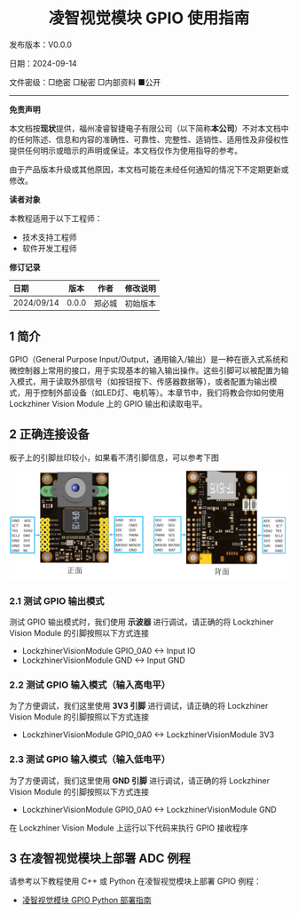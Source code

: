 <h1 align="center">凌智视觉模块 GPIO 使用指南</h1>

发布版本：V0.0.0

日期：2024-09-14

文件密级：□绝密 □秘密 □内部资料 ■公开  

---

**免责声明**  

本文档按**现状**提供，福州凌睿智捷电子有限公司（以下简称**本公司**）不对本文档中的任何陈述、信息和内容的准确性、可靠性、完整性、适销性、适用性及非侵权性提供任何明示或暗示的声明或保证。本文档仅作为使用指导的参考。  

由于产品版本升级或其他原因，本文档可能在未经任何通知的情况下不定期更新或修改。  

**读者对象**  

本教程适用于以下工程师：  

- 技术支持工程师  
- 软件开发工程师  

**修订记录**  

| **日期**   | **版本** | **作者** | **修改说明** |
| :--------- | -------- | -------- | ------------ |
| 2024/09/14 | 0.0.0    | 郑必城     | 初始版本     |

## 1 简介

GPIO（General Purpose Input/Output，通用输入/输出）是一种在嵌入式系统和微控制器上常用的接口，用于实现基本的输入输出操作。这些引脚可以被配置为输入模式，用于读取外部信号（如按钮按下、传感器数据等），或者配置为输出模式，用于控制外部设备（如LED灯、电机等）。本章节中，我们将教会你如何使用 Lockzhiner Vision Module 上的 GPIO 输出和读取电平。

## 2 正确连接设备

板子上的引脚丝印较小，如果看不清引脚信息，可以参考下图

![](../../../images/periphery.png)

### 2.1 测试 GPIO 输出模式

测试 GPIO 输出模式时，我们使用 **示波器** 进行调试，请正确的将 Lockzhiner Vision Module 的引脚按照以下方式连接

- LockzhinerVisionModule GPIO_0A0 <-> Input IO
- LockzhinerVisionModule GND <-> Input GND

### 2.2 测试 GPIO 输入模式（输入高电平）

为了方便调试，我们这里使用 **3V3 引脚** 进行调试，请正确的将 Lockzhiner Vision Module 的引脚按照以下方式连接

- LockzhinerVisionModule GPIO_0A0 <-> LockzhinerVisionModule 3V3

### 2.3 测试 GPIO 输入模式（输入低电平）

为了方便调试，我们这里使用 **GND 引脚** 进行调试，请正确的将 Lockzhiner Vision Module 的引脚按照以下方式连接

- LockzhinerVisionModule GPIO_0A0 <-> LockzhinerVisionModule GND

在 Lockzhiner Vision Module 上运行以下代码来执行 GPIO 接收程序

## 3 在凌智视觉模块上部署 ADC 例程

请参考以下教程使用 C++ 或 Python 在凌智视觉模块上部署 GPIO 例程：

<!-- - [凌智视觉模块 GPIO C++ 部署指南](./cpp/README.md) -->
- [凌智视觉模块 GPIO Python 部署指南](./python/README.md)
